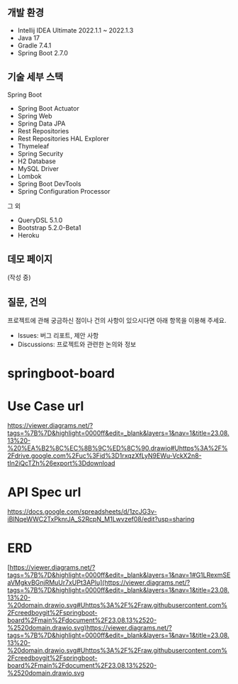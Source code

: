 ## 개발 환경

* Intellij IDEA Ultimate 2022.1.1 ~ 2022.1.3
* Java 17
* Gradle 7.4.1
* Spring Boot 2.7.0

## 기술 세부 스택

Spring Boot

* Spring Boot Actuator
* Spring Web
* Spring Data JPA
* Rest Repositories
* Rest Repositories HAL Explorer
* Thymeleaf
* Spring Security
* H2 Database
* MySQL Driver
* Lombok
* Spring Boot DevTools
* Spring Configuration Processor

그 외

* QueryDSL 5.1.0
* Bootstrap 5.2.0-Beta1
* Heroku

## 데모 페이지

(작성 중)

## 질문, 건의

프로젝트에 관해 궁금하신 점이나 건의 사항이 있으시다면 아래 항목을 이용해 주세요.

* Issues: 버그 리포트, 제안 사항
* Discussions: 프로젝트와 관련한 논의와 정보

# springboot-board

# Use Case url

https://viewer.diagrams.net/?tags=%7B%7D&highlight=0000ff&edit=_blank&layers=1&nav=1&title=23.08.13%20-%20%EA%B2%8C%EC%8B%9C%ED%8C%90.drawio#Uhttps%3A%2F%2Fdrive.google.com%2Fuc%3Fid%3D1rxqzXfLyN9EWu-VckX2n8-tIn2iQcTZh%26export%3Ddownload

# API Spec url

https://docs.google.com/spreadsheets/d/1zcJG3v-iBINqeWWC2TxPknrJA_S2RcpN_M1Lwvzef08/edit?usp=sharing

# ERD

[https://viewer.diagrams.net/?tags=%7B%7D&highlight=0000ff&edit=_blank&layers=1&nav=1#G1LRexmSEaVMgkvBGnjRMuUr7xUPt3APlu](https://viewer.diagrams.net/?tags=%7B%7D&highlight=0000ff&edit=_blank&layers=1&nav=1&title=23.08.13%20-%20domain.drawio.svg#Uhttps%3A%2F%2Fraw.githubusercontent.com%2Fcreedboygit%2Fspringboot-board%2Fmain%2Fdocument%2F23.08.13%2520-%2520domain.drawio.svg)https://viewer.diagrams.net/?tags=%7B%7D&highlight=0000ff&edit=_blank&layers=1&nav=1&title=23.08.13%20-%20domain.drawio.svg#Uhttps%3A%2F%2Fraw.githubusercontent.com%2Fcreedboygit%2Fspringboot-board%2Fmain%2Fdocument%2F23.08.13%2520-%2520domain.drawio.svg
